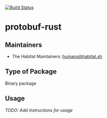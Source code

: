 [![Build Status](https://dev.azure.com/chefcorp-partnerengineering/Chef%20Base%20Plans/_apis/build/status/chef-base-plans.protobuf-rust?branchName=master)](https://dev.azure.com/chefcorp-partnerengineering/Chef%20Base%20Plans/_build/latest?definitionId=69&branchName=master)

# protobuf-rust

## Maintainers

* The Habitat Maintainers: <humans@habitat.sh>

## Type of Package

Binary package

## Usage

*TODO: Add instructions for usage*
